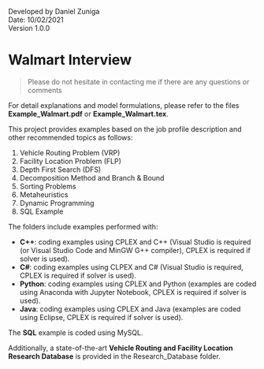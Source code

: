 Developed by Daniel Zuniga\
Date: 10/02/2021\
Version 1.0.0

# Walmart Interview

>Please do not hesitate in contacting me if there are any questions or comments

For detail explanations and model formulations, please refer to the files **Example_Walmart.pdf** or **Example_Walmart.tex**.

This project provides examples based on the job profile description and other recommended topics as follows:

1. Vehicle Routing Problem (VRP)
2. Facility Location Problem (FLP)
3. Depth First Search (DFS)
4. Decomposition Method and Branch & Bound
5. Sorting Problems
6. Metaheuristics
7. Dynamic Programming
8. SQL Example

The folders include examples performed with:
* **C++**: coding examples using CPLEX and C++ (Visual Studio is required (or Visual Studio Code and MinGW G++ compiler), CPLEX is required if solver is used).
* **C#**: coding examples using CLPEX and C# (Visual Studio is required, CPLEX is required if solver is used).
* **Python**: coding examples using CPLEX and Python (examples are coded using Anaconda with Jupyter Notebook, CPLEX is required if solver is used).
* **Java**: coding examples using CPLEX and Java (examples are coded using Eclipse, CPLEX is required if solver is used).

The **SQL** example is coded using MySQL.

Additionally, a state-of-the-art **Vehicle Routing and Facility Location Research Database** is provided in the Research_Database folder.

